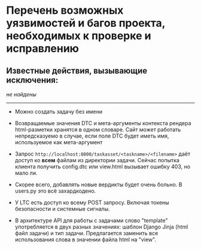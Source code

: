 # Перечень возможных уязвимостей и багов проекта, необходимых к проверке и исправлению

## Известные действия, вызывающие исключения:

*не найдены*

***

- Можно создать задачу без имени

- Возвращаемые значения DTC и мета-аргументы контекста рендера html-разметки хранятся в одном словаре. Сайт может работать непредсказуемо в случае, если поле DTC будет иметь имя, используемое как мета-аргумент

- Запрос `http://localhost:8000/taskasset/<taskname>/<filename>` даёт доступ ко __всем__ файлам из директории задачи. Сейчас попытка клиента получить config.dtc или view.html вызывает ошибку 403, но мало ли.

- Скорее всего, добавлять новые вердикты будет очень больно. В users.py это всё захардкодено.

- У LTC есть доступ ко всему POST запросу. Включая токены безопасности и системные сигналы.

- В архитектуре API для работы с задачами слово "template" употребляется в двух разных значениях: шаблон Django Jinja (html файл задачи) и тип задачи. Предлагается заменить все использования слова в значении файла html на "view".
